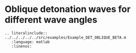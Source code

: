 # Oblique detonation waves for different wave angles

```{eval-rst}
.. literalinclude:: ../../../../../src/examples/Example_DET_OBLIQUE_BETA.m
   :language: matlab
   :linenos:
```
